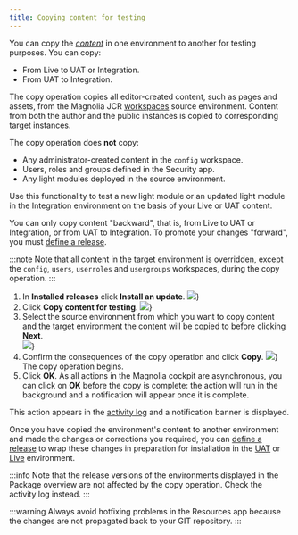 ```yaml
---
title: Copying content for testing
---
```


You can copy the
*[content](/Magnolia+Cloud/Cockpit/Magnolia+cockpit+concepts#glossary-content)*
in one environment to another for testing purposes. You can copy:

-   From Live to UAT or Integration.
-   From UAT to Integration.

The copy operation copies all editor-created content, such as pages and
assets, from the Magnolia JCR
[workspaces](/Administration/Architecture/Workspaces) source
environment. Content from both the author and the public instances is
copied to corresponding target instances.

The copy operation does **not** copy:

-   Any administrator-created content in the `config` workspace.
-   Users, roles and groups defined in the Security app.
-   Any light modules deployed in the source environment.

Use this functionality to test a new light module or an updated light
module in the Integration environment on the basis of your Live or UAT
content.

You can only copy content "backward", that is, from Live to UAT or
Integration, or from UAT to Integration. To promote your changes
"forward", you must [define a
release](/Magnolia+Cloud/Installing+updates+using+the+Magnolia+cockpit/Defining+a+release).

:::note
Note that all content in the target environment is overridden, except
the `config`, `users`, `userroles` and `usergroups` workspaces, during
the copy operation.
:::

1.  In **Installed releases** click **Install an update**.
    ![](/assets/cloud/install-update.png)}
2.  Click **Copy content for testing**.
    ![](/assets/cloud/copy-content.png)}
3.  Select the source environment from which you want to copy content
    and the target environment the content will be copied to before
    clicking **Next**.\
    ![](/assets/cloud/copy3step1.png)}
4.  Confirm the consequences of the copy operation and click **Copy**.
    ![](/assets/cloud/Copy4Step2.png)}
    The copy operation begins.
5.  Click **OK**. As all actions in the Magnolia cockpit are
    asynchronous, you can click on **OK** before the copy is complete:
    the action will run in the background and a notification will appear
    once it is complete.

This action appears in the [activity
log](/Magnolia+Cloud/Cockpit/Understanding+activity+logs) and a
notification banner is displayed.

Once you have copied the environment's content to another environment
and made the changes or corrections you required, you can [define a
release](/Magnolia+Cloud/Installing+updates+using+the+Magnolia+cockpit/Defining+a+release)
to wrap these changes in preparation for installation in the
[UAT](/Magnolia+Cloud/Installing+updates+using+the+Magnolia+cockpit/Installing+a+release+in+UAT)
or
[Live](/Magnolia+Cloud/Installing+updates+using+the+Magnolia+cockpit/Installing+a+release+in+Live)
environment.

:::info
Note that the release versions of the environments displayed in the
Package overview are not affected by the copy operation. Check the
activity log instead.
:::

:::warning
Always avoid hotfixing problems in the Resources app because the changes
are not propagated back to your GIT repository.
:::

<!-- 
```{=html}
<!-- Original Confluence content:

<p>You can&nbsp;copy the <em> <ac:link ac:anchor="glossary-content"><ri:page ri:content-title="Magnolia cockpit concepts" /><ac:plain-text-link-body><![CDATA[content]]></ac:plain-text-link-body></ac:link> </em>&nbsp;in one environment to another for testing purposes. You can copy:</p><ul><li>From Live to UAT or Integration.</li><li>From UAT to Integration.</li></ul><p>The copy operation copies all editor-created content, such as pages and assets,&nbsp;from the Magnolia JCR&nbsp;<ac:link><ri:page ri:content-title="Workspaces" /><ac:plain-text-link-body><![CDATA[workspaces]]></ac:plain-text-link-body></ac:link>&nbsp;source environment. Content from both the author and the public instances is copied to corresponding target instances.</p><p class="p1">The copy operation does&nbsp;<strong>not</strong>&nbsp;copy:</p><ul><li>Any administrator-created content in the&nbsp;<code>config</code>&nbsp;workspace.</li><li>Users, roles and groups defined in the Security app.</li><li>Any light modules deployed in the source environment.&nbsp;&nbsp;</li></ul><p>Use this functionality to test a new light module or an updated light module in the Integration environment on the basis of your Live or UAT content.&nbsp;</p><p>You can only copy content &quot;backward&quot;, that is, from Live to UAT or Integration, or from UAT to Integration. To promote your changes &quot;forward&quot;, you must&nbsp;<ac:link><ri:page ri:content-title="Defining a release" /><ac:plain-text-link-body><![CDATA[define a release]]></ac:plain-text-link-body></ac:link>.</p><ac:structured-macro ac:name="note" ac:schema-version="1" ac:macro-id="63147edf-7c93-4971-ab18-e709afb40263"><ac:rich-text-body><p>Note that all content in the target environment is overridden, except the&nbsp;<code>config</code>, <code>users</code>, <code>userroles</code> and <code>usergroups</code>&nbsp; workspaces, during the copy operation.</p></ac:rich-text-body></ac:structured-macro><ol><li>In <strong>Installed releases</strong> click&nbsp;<strong>Install an update</strong>.<br /><ac:image ac:width="600"><ri:attachment ri:filename="install-update.png" /></ac:image></li><li>Click <strong>Copy content for testing</strong>.<br /><ac:image ac:width="600"><ri:attachment ri:filename="copy-content.png" /></ac:image></li><li>Select the source environment from which you want to copy content and the target environment the content will be copied to before clicking <strong>Next</strong>.<br /><ac:image ac:width="600"><ri:attachment ri:filename="copy3step1.png" /></ac:image></li><li>Confirm&nbsp;the consequences&nbsp;of the copy operation and click&nbsp;<strong>Copy</strong>.<br /><ac:image ac:width="600"><ri:attachment ri:filename="Copy4Step2.png" /></ac:image> <br />The copy operation begins.&nbsp;</li><li>Click&nbsp;<strong>OK</strong>. As all actions in the Magnolia cockpit are asynchronous, you can click on&nbsp;<strong>OK</strong>&nbsp;before the copy is complete: the action will run in the background and a notification will appear once it is complete.&nbsp;</li></ol><p>This action appears in the&nbsp;<ac:link><ri:page ri:content-title="Understanding activity logs" /><ac:plain-text-link-body><![CDATA[activity log]]></ac:plain-text-link-body></ac:link>&nbsp;and a notification banner is displayed.</p><p>Once you have copied the environment's content to another environment and made the changes or corrections you required, you can&nbsp;<ac:link><ri:page ri:content-title="Defining a release" /><ac:plain-text-link-body><![CDATA[define a release]]></ac:plain-text-link-body></ac:link>&nbsp;to wrap these changes&nbsp;in preparation for installation in the <ac:link><ri:page ri:content-title="Installing a release in UAT" /><ac:plain-text-link-body><![CDATA[UAT]]></ac:plain-text-link-body></ac:link> or <ac:link><ri:page ri:content-title="Installing a release in Live" /><ac:plain-text-link-body><![CDATA[Live]]></ac:plain-text-link-body></ac:link> environment.</p><ac:structured-macro ac:name="info" ac:schema-version="1" ac:macro-id="f25d3c43-5284-4005-9b71-9806940d0c9a"><ac:rich-text-body><p>Note that the release versions of the environments displayed in the Package overview are not affected by the copy operation. Check the activity log instead.</p></ac:rich-text-body></ac:structured-macro><ac:structured-macro ac:name="warning" ac:schema-version="1" ac:macro-id="3630853e-a827-42c3-9ec7-664051c453eb"><ac:rich-text-body><p>Always avoid hotfixing problems in the Resources app because the changes are not propagated back to your GIT repository.</p></ac:rich-text-body></ac:structured-macro>

-->

